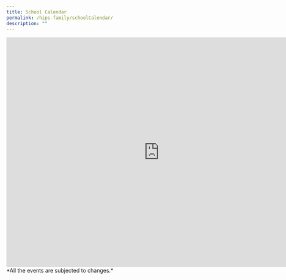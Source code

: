 ```yaml
---
title: School Calendar
permalink: /hips-family/schoolCalendar/
description: ""
---
```

<iframe src="https://calendar.google.com/calendar/embed?src=c_d6f96d637388a0be791087a548e98cf9f06917099e6630fca23b15fff6405b6f%40group.calendar.google.com&ctz=Asia%2FSingapore" style="border: 0" width="800" height="600" frameborder="0" scrolling="no"></iframe>
*All the events are subjected to changes.*